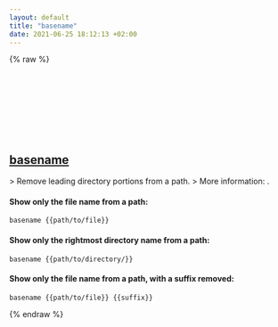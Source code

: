 ```yaml
---
layout: default
title: "basename"
date: 2021-06-25 18:12:13 +02:00
---
```

{% raw %}
<h2 id="basename">
  <a href="/en/common/basename.html">basename</a> <a href="#basename"><svg class="icon">
    <use href="/assets/images/unicode_sprite.svg#link" />
  </svg></a>
</h2>
> Remove leading directory portions from a path.
> More information: <https://www.gnu.org/software/coreutils/basename>.

#### Show only the file name from a path:
```shell
basename {{path/to/file}}
```
#### Show only the rightmost directory name from a path:
```shell
basename {{path/to/directory/}}
```
#### Show only the file name from a path, with a suffix removed:
```shell
basename {{path/to/file}} {{suffix}}
```
{% endraw %}